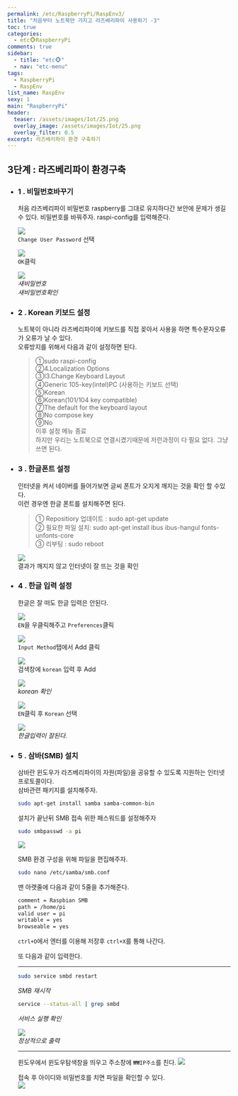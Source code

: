```yaml
---
permalink: /etc/RaspberryPi/RaspEnv3/
title: "처음부터 노트북만 가지고 라즈베리파이 사용하기 -3"
toc: true
categories:
  - etc🐵RaspberryPi
comments: true
sidebar:
  - title: "etc🐵"
  - nav: "etc-menu"
tags:
  - RaspberryPi
  - RaspEnv
list_name: RaspEnv
sexy: 1
main: "RaspberryPi"
header:
  teaser: /assets/images/Iot/25.png
  overlay_image: /assets/images/Iot/25.png
  overlay_filter: 0.5
excerpt: 라즈베리파이 환경 구축하기
---
```


## 3단계 : 라즈베리파이 환경구축
- ### 1 . 비밀번호바꾸기  
  처음 라즈베리파이 비밀번호 raspberry를 그대로 유지하다간 보안에 문제가 생길 수 있다. 비밀번호를 바꿔주자. raspi-config를 입력해준다.  
  
  ![]({{site.baseurl}}/assets/images/Iot/25.png)    
  `Change User Password` 선택  

  ![]({{site.baseurl}}/assets/images/Iot/26.png)  
  `OK`클릭  

  ![]({{site.baseurl}}/assets/images/Iot/27.png)  
  *새비밀번호*  
  *새비밀번호확인*  



- ### 2 . Korean 키보드 설정
  노트북이 아니라 라즈베리파이에 키보드를 직접 꽂아서 사용을 하면 특수문자오류가 오류가 날 수 있다.  
  오류방지를 위해서 다음과 같이 설정하면 된다.  
  >①sudo raspi-config  
  >②4.Localization Options  
  >③I3.Change Keyboard Layout  
  >④Generic 105-key(intel)PC   (사용하는 키보드 선택)  
  >⑤Korean  
  >⑥Korean(101/104 key compatible)  
  >⑦The default for the keyboard layout  
  >⑧No compose key  
  >⑨No  
  >이후 설정 메뉴 종료  
  하지만 우리는 노트북으로 연결시켰기때문에 저런과정이 다 필요 없다. 그냥 쓰면 된다.

- ### 3 . 한글폰트 설정
  인터넷을 켜서 네이버를 들어가보면 글씨 폰트가 오지게 깨지는 것을 확인 할 수있다.   
  이런 경우엔 한글 폰트를 설치해주면 된다.  

  >① Repositiory 업데이트 : sudo apt-get update  
  >② 필요한 파일 설치: sudo apt-get install ibus ibus-hangul fonts-unfonts-core  
  >③ 리부팅 : sudo reboot  

  ![]({{site.baseurl}}/assets/images/Iot/28.png)  
  결과가 깨지지 않고 인터넷이 잘 뜨는 것을 확인


- ### 4 . 한글 입력 설정
  한글은 잘 떠도 한글 입력은 안된다.  

  ![]({{site.baseurl}}/assets/images/Iot/29.png)  
  `EN`을 우클릭해주고 `Preferences`클릭  

  ![]({{site.baseurl}}/assets/images/Iot/30.png)  
  `Input Method`탭에서 Add 클릭  

  ![]({{site.baseurl}}/assets/images/Iot/31.png)  
  검색창에 `korean` 입력 후 Add  

  ![]({{site.baseurl}}/assets/images/Iot/32.png)  
  *korean 확인*  

  ![]({{site.baseurl}}/assets/images/Iot/33.png)  
  `EN`클릭 후 `Korean` 선택

  ![]({{site.baseurl}}/assets/images/Iot/34.png)  
  *한글입력이 잘된다.*  


- ### 5 . 삼바(SMB) 설치
  삼바란 윈도우가 라즈베리파이의 자원(파일)을 공유할 수 있도록 지원하는 인터넷 프로토콜이다.  
  삼바관련 패키지를 설치해주자.  

  ```sh
  sudo apt-get install samba samba-common-bin
  ```

  설치가 끝난뒤 SMB 접속 위한 패스워드를 설정해주자  
  ```sh
  sudo smbpasswd -a pi
  ```
  ![]({{site.baseurl}}/assets/images/Iot/35.png)  

  SMB 환경 구성을 위해 파일을 편집해주자.  
  ```sh
  sudo nano /etc/samba/smb.conf
  ```

  맨 아랫줄에 다음과 같이 5줄을 추가해준다.
  ```sh
  comment = Raspbian SMB
  path = /home/pi
  valid user = pi
  writable = yes
  browseable = yes
  ```
  `ctrl+O`에서 엔터를 이용해 저장후 `ctrl+X`를 통해 나간다.  
  
  또 다음과 같이 입력한다.
  - - -
  ```sh
  sudo service smbd restart
  ```
  *SMB 재시작*  
  ```sh
  service --status-all | grep smbd
  ```
  *서비스 실행 확인*

  ![]({{site.baseurl}}/assets/images/Iot/38.png)  
  *정상적으로 출력*  
  - - -

  윈도우에서 윈도우탐색창을 띄우고 주소창에 `₩₩IP주소`를 친다.
  ![]({{site.baseurl}}/assets/images/Iot/39.png)  

  접속 후 아이디와 비밀번호를 치면 파일을 확인할 수 있다.  
  ![]({{site.baseurl}}/assets/images/Iot/40.png)  
  

